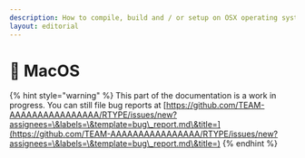 ```yaml
---
description: How to compile, build and / or setup on OSX operating system
layout: editorial
---
```


# 🍎 MacOS

{% hint style="warning" %}
This part of the documentation is a work in progress. You can still file bug reports at [https://github.com/TEAM-AAAAAAAAAAAAAAAA/RTYPE/issues/new?assignees=\&labels=\&template=bug\_report.md\&title=](https://github.com/TEAM-AAAAAAAAAAAAAAAA/RTYPE/issues/new?assignees=\&labels=\&template=bug\_report.md\&title=)
{% endhint %}
